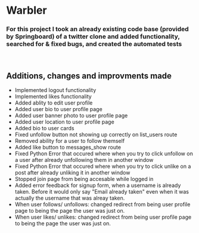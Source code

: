 # Warbler
### For this project I took an already existing code base (provided by Springboard) of a twitter clone and added functionality, searched for & fixed bugs, and created the automated tests
<br>

## Additions, changes and improvments made
- Implemented logout functionality
- Implemented likes functionality
- Added ablity to edit user profile
- Added user bio to user profile page
- Added user banner photo to user profile page
- Added user location to user profile page
- Added bio to user cards
- Fixed unfollow button not showing up correctly on list_users route
- Removed ability for a user to follow themself
- Added like button to messages_show route
- Fixed Python Error that occured where when you try to click unfollow on a user after already unfollowing them in another window
- Fixed Python Error that occured where when you try to click unlike on a post after already unliking it in another window
- Stopped join page from being accesable while logged in
- Added error feedback for signup form, when a username is already taken. Before it would only say "Email already taken" even when it was actually the username that was alreay taken.
- When user follows/ unfollows: changed redirect from being user profile page to being the page the user was just on.
- When user likes/ unlikes: changed redirect from being user profile page to being the page the user was just on.
